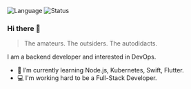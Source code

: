 ![Language](https://github-readme-stats-89dq8p8qw.vercel.app/api/top-langs/?username=Lonor&hide=html,objective-c&layout=compact)
![Status](https://github-readme-stats.vercel.app/api?username=Lonor&show_icons=true&icon_color=805AD5&text_color=718096&bg_color=ffffff&hide_title=true&line_height=23)

### Hi there 👋

> The amateurs. The outsiders. The autodidacts.

I am a backend developer and interested in DevOps.

- 🌱 I’m currently learning Node.js, Kubernetes, Swift, Flutter.
- 💻 I'm working hard to be a Full-Stack Developer.

